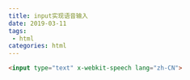 ```yaml
---
title: input实现语音输入
date: 2019-03-11
tags:
 - html      
categories: html
---
```


```html
<input type="text" x-webkit-speech lang="zh-CN">
```
